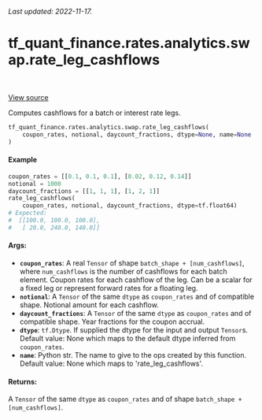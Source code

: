 <!--
This file is generated by a tool. Do not edit directly.
For open-source contributions the docs will be updated automatically.
-->

*Last updated: 2022-11-17.*

<div itemscope itemtype="http://developers.google.com/ReferenceObject">
<meta itemprop="name" content="tf_quant_finance.rates.analytics.swap.rate_leg_cashflows" />
<meta itemprop="path" content="Stable" />
</div>

# tf_quant_finance.rates.analytics.swap.rate_leg_cashflows

<!-- Insert buttons and diff -->

<table class="tfo-notebook-buttons tfo-api" align="left">
</table>

<a target="_blank" href="https://github.com/google/tf-quant-finance/blob/master/tf_quant_finance/rates/analytics/swap.py">View source</a>



Computes cashflows for a batch or interest rate legs.

```python
tf_quant_finance.rates.analytics.swap.rate_leg_cashflows(
    coupon_rates, notional, daycount_fractions, dtype=None, name=None
)
```



<!-- Placeholder for "Used in" -->

#### Example
```python
coupon_rates = [[0.1, 0.1, 0.1], [0.02, 0.12, 0.14]]
notional = 1000
daycount_fractions = [[1, 1, 1], [1, 2, 1]]
rate_leg_cashflows(
    coupon_rates, notional, daycount_fractions, dtype=tf.float64)
# Expected:
#  [[100.0, 100.0, 100.0],
#   [ 20.0, 240.0, 140.0]]
```

#### Args:


* <b>`coupon_rates`</b>: A real `Tensor` of shape `batch_shape + [num_cashflows]`,
  where `num_cashflows` is the number of cashflows for each batch element.
  Coupon rates for each cashflow of the leg. Can be a scalar for a fixed
  leg or represent forward rates for a floating leg.
* <b>`notional`</b>: A `Tensor` of the same `dtype` as `coupon_rates` and of
  compatible shape. Notional amount for each cashflow.
* <b>`daycount_fractions`</b>: A `Tensor` of the same `dtype` as `coupon_rates` and of
  compatible shape. Year fractions for the coupon accrual.
* <b>`dtype`</b>: `tf.Dtype`. If supplied the dtype for the input and output `Tensor`s.
  Default value: None which maps to the default dtype inferred from
  `coupon_rates`.
* <b>`name`</b>: Python str. The name to give to the ops created by this function.
  Default value: None which maps to 'rate_leg_cashflows'.


#### Returns:

A `Tensor` of the same `dtype` as `coupon_rates` and of shape
`batch_shape + [num_cashflows]`.
